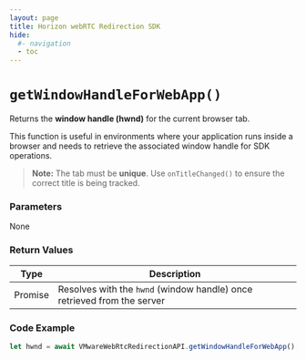 ```yaml
---
layout: page
title: Horizon webRTC Redirection SDK
hide:
  #- navigation
  - toc
---
```

# `getWindowHandleForWebApp()`

Returns the **window handle (hwnd)** for the current browser tab.

This function is useful in environments where your application runs inside a browser and needs to retrieve the associated window handle for SDK operations.

> **Note:** The tab must be **unique**. Use `onTitleChanged()` to ensure the correct title is being tracked.

### Parameters
None

### Return Values
| Type    | Description |
|---------|-------------|
| Promise | Resolves with the `hwnd` (window handle) once retrieved from the server |

### Code Example
```js
let hwnd = await VMwareWebRtcRedirectionAPI.getWindowHandleForWebApp();
```

